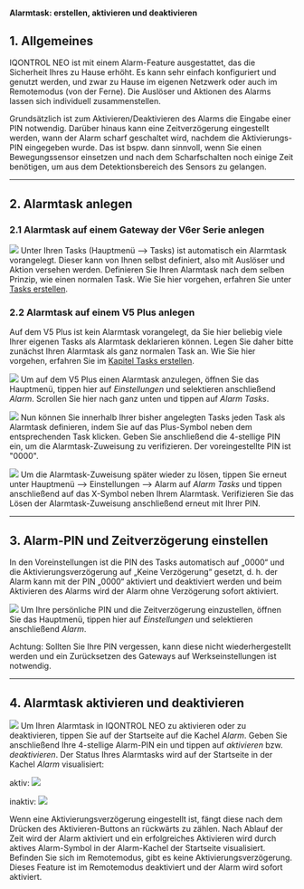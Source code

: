 #### Alarmtask: erstellen, aktivieren und deaktivieren

## 1\. Allgemeines

IQONTROL NEO ist mit einem Alarm-Feature ausgestattet, das die
Sicherheit Ihres zu Hause erhöht. Es kann sehr einfach konfiguriert und
genutzt werden, und zwar zu Hause im eigenen Netzwerk oder auch im
Remotemodus (von der Ferne). Die Auslöser und Aktionen des Alarms lassen
sich individuell zusammenstellen.

Grundsätzlich ist zum Aktivieren/Deaktivieren des Alarms die Eingabe
einer PIN notwendig. Darüber hinaus kann eine Zeitverzögerung
eingestellt werden, wann der Alarm scharf geschaltet wird, nachdem die
Aktivierungs-PIN eingegeben wurde. Das ist bspw. dann sinnvoll, wenn Sie
einen Bewegungssensor einsetzen und nach dem Scharfschalten noch einige
Zeit benötigen, um aus dem Detektionsbereich des Sensors zu gelangen.

-----

## 2\. Alarmtask anlegen

### 2.1 Alarmtask auf einem Gateway der V6er Serie anlegen

![](/de/iqontrol_neo/iqneo_alarmtaskv6.png) Unter Ihren Tasks (Hauptmenü
--\> Tasks) ist automatisch ein Alarmtask vorangelegt. Dieser kann von
Ihnen selbst definiert, also mit Auslöser und Aktion versehen werden.
Definieren Sie Ihren Alarmtask nach dem selben Prinzip, wie einen
normalen Task. Wie Sie hier vorgehen, erfahren Sie unter [Tasks
erstellen](/de/iqontrol_neo/tasks).

### 2.2 Alarmtask auf einem V5 Plus anlegen

Auf dem V5 Plus ist kein Alarmtask vorangelegt, da Sie hier beliebig
viele Ihrer eigenen Tasks als Alarmtask deklarieren können. Legen Sie
daher bitte zunächst Ihren Alarmtask als ganz normalen Task an. Wie Sie
hier vorgehen, erfahren Sie im [Kapitel Tasks
erstellen](/de/iqontrol_neo/tasks).

![](/de/iqontrol_neo/iqneo_alarmeinstellungen_v5plus.png) Um auf dem V5
Plus einen Alarmtask anzulegen, öffnen Sie das Hauptmenü, tippen hier
auf *Einstellungen* und selektieren anschließend *Alarm*. Scrollen Sie
hier nach ganz unten und tippen auf *Alarm Tasks*.

![](/de/iqontrol_neo/iqneo_alarmtask_bestaetigen.jpg) Nun können Sie
innerhalb Ihrer bisher angelegten Tasks jeden Task als Alarmtask
definieren, indem Sie auf das Plus-Symbol neben dem entsprechenden Task
klicken. Geben Sie anschließend die 4-stellige PIN ein, um die
Alarmtask-Zuweisung zu verifizieren. Der voreingestellte PIN ist "0000".

![](/de/iqontrol_neo/iqneo_alarmtask_bestaetigen2.jpg) Um die
Alarmtask-Zuweisung später wieder zu lösen, tippen Sie erneut unter
Hauptmenü --\> Einstellungen --\> Alarm auf *Alarm Tasks* und tippen
anschließend auf das X-Symbol neben Ihrem Alarmtask. Verifizieren Sie
das Lösen der Alarmtask-Zuweisung anschließend erneut mit Ihrer PIN.

-----

## 3\. Alarm-PIN und Zeitverzögerung einstellen

In den Voreinstellungen ist die PIN des Tasks automatisch auf „0000“ und
die Aktivierungsverzögerung auf „Keine Verzögerung“ gesetzt, d. h. der
Alarm kann mit der PIN „0000“ aktiviert und deaktiviert werden und beim
Aktivieren des Alarms wird der Alarm ohne Verzögerung sofort aktiviert.

![](/de/iqontrol_neo/iqneo_alarmeinstellungv6.png) Um Ihre persönliche
PIN und die Zeitverzögerung einzustellen, öffnen Sie das Hauptmenü,
tippen hier auf *Einstellungen* und selektieren anschließend *Alarm*.

<span class="underline">Achtung:</span> Sollten Sie Ihre PIN vergessen,
kann diese nicht wiederhergestellt werden und ein Zurücksetzen des
Gateways auf Werkseinstellungen ist notwendig.

-----

## 4\. Alarmtask aktivieren und deaktivieren

![](/de/iqontrol_neo/iqneo_pinpad.jpg) Um Ihren Alarmtask in IQONTROL
NEO zu aktivieren oder zu deaktivieren, tippen Sie auf der Startseite
auf die Kachel *Alarm*. Geben Sie anschließend Ihre 4-stellige Alarm-PIN
ein und tippen auf *aktivieren* bzw. *deaktivieren*. Der Status Ihres
Alarmtasks wird auf der Startseite in der Kachel *Alarm* visualisiert:

aktiv: ![](/de/iqontrol_neo/iqneo_alarm_aktiv.jpg)

inaktiv: ![](/de/iqontrol_neo/iqneo_alarm_inaktiv.jpg)

Wenn eine Aktivierungsverzögerung eingestellt ist, fängt diese nach dem
Drücken des Aktivieren-Buttons an rückwärts zu zählen. Nach Ablauf der
Zeit wird der Alarm aktiviert und ein erfolgreiches Aktivieren wird
durch aktives Alarm-Symbol in der Alarm-Kachel der Startseite
visualisiert. Befinden Sie sich im Remotemodus, gibt es keine
Aktivierungsverzögerung. Dieses Feature ist im Remotemodus deaktiviert
und der Alarm wird sofort aktiviert.
